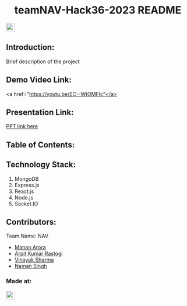 
<h1 align="center">teamNAV-Hack36-2023 README</h1>
<p align="center">
</p>

<a href="https://hack36.com"> <img src="https://i.postimg.cc/RFFWF4vg/built-at-hack.jpg" height=24px> </a>


## Introduction:
  Brief description of the project
  
## Demo Video Link:
  <a href="https://youtu.be/EC--WtOMFIc"</a>
  
## Presentation Link:
  <a href=""> PPT link here </a>
  
  
## Table of Contents:

## Technology Stack:
  1) MongoDB
  2) Express.js
  3) React.js
  4) Node.js
  5) Socket.IO
  

## Contributors:

Team Name: NAV

* [Manan Arora](https://github.com/Manan-Arora31)
* [Arpit Kumar Rastogi](https://github.com/arpitras)
* [Vinayak Sharma](https://github.com/vinayak-0206)
* [Naman Singh](https://github.com/nmn-singh)


### Made at:
<a href="https://hack36.com"> <img src="https://i.postimg.cc/RFFWF4vg/built-at-hack.jpg" height=24px> </a>
